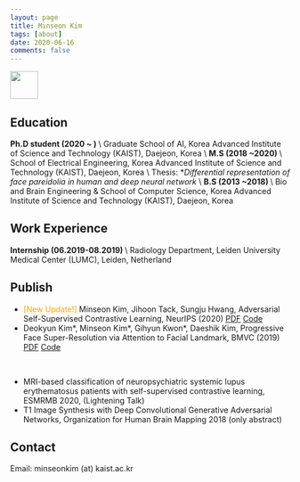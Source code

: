 ```yaml
---
layout: page
title: Minseon Kim
tags: [about]
date: 2020-06-16
comments: false
---
```


<img src="https://user-images.githubusercontent.com/28754348/94438614-50800e80-01da-11eb-8905-ed4ae72d4102.png" width="50px" height="50px" >

## Education
<b>Ph.D student (2020 ~ ) </b> \\
Graduate School of AI, Korea Advanced Institute of Science and Technology (KAIST), Daejeon, Korea \\
<b>M.S (2018 ~2020) </b> \\
School of Electrical Engineering, Korea Advanced Institute of Science and Technology (KAIST), Daejeon, Korea \\
Thesis: *<i>Differential representation of face pareidolia in human and deep neural network </i> \\
<b>B.S (2013 ~2018) </b> \\
Bio and Brain Engineering & School of Computer Science, Korea Advanced Institute of Science and Technology (KAIST), Daejeon, Korea 

## Work Experience
<b>Internship (06.2019-08.2019) </b> \\
Radiology Department, Leiden University Medical Center (LUMC), Leiden, Netherland


## Publish
* <font color="Orange"> [New Update!]</font> Minseon Kim, Jihoon Tack, Sungju Hwang, Adversarial Self-Supervised Contrastive Learning, NeurIPS (2020) <a href="https://arxiv.org/abs/2006.07589">PDF</a> <a href="https://github.com/Kim-Minseon/RoCL-Adversarial-self-supervised-contrastive-learning">Code</a>
* Deokyun Kim*, Minseon Kim*, Gihyun Kwon*, Daeshik Kim, Progressive Face Super-Resolution via Attention to Facial Landmark, BMVC (2019) <a href="https://arxiv.org/abs/1908.08239">PDF</a> <a href="https://github.com/DeokyunKim/Progressive-Face-Super-Resolution">Code</a>

&nbsp;&nbsp;
* MRI-based classification of neuropsychiatric systemic lupus erythematosus patients with self-supervised contrastive learning, ESMRMB 2020, (Lightening Talk)
* T1 Image Synthesis with Deep Convolutional Generative Adversarial Networks, Organization for Human Brain Mapping 2018 (only abstract)

## Contact
Email: minseonkim (at) kaist.ac.kr
